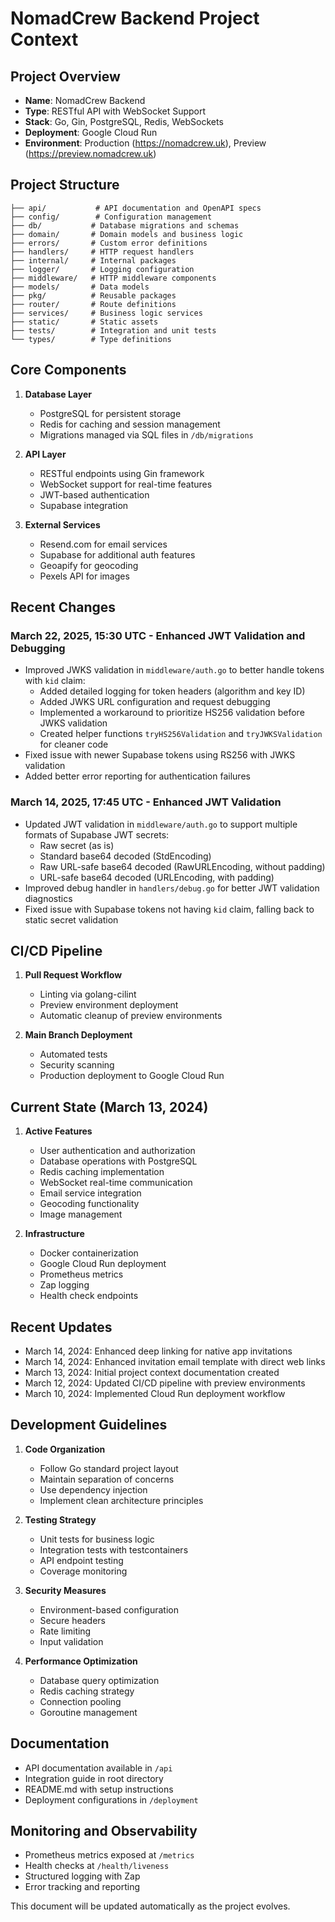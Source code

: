 # NomadCrew Backend Project Context

## Project Overview
- **Name**: NomadCrew Backend
- **Type**: RESTful API with WebSocket Support
- **Stack**: Go, Gin, PostgreSQL, Redis, WebSockets
- **Deployment**: Google Cloud Run
- **Environment**: Production (https://nomadcrew.uk), Preview (https://preview.nomadcrew.uk)

## Project Structure
```
├── api/           # API documentation and OpenAPI specs
├── config/        # Configuration management
├── db/           # Database migrations and schemas
├── domain/       # Domain models and business logic
├── errors/       # Custom error definitions
├── handlers/     # HTTP request handlers
├── internal/     # Internal packages
├── logger/       # Logging configuration
├── middleware/   # HTTP middleware components
├── models/       # Data models
├── pkg/          # Reusable packages
├── router/       # Route definitions
├── services/     # Business logic services
├── static/       # Static assets
├── tests/        # Integration and unit tests
└── types/        # Type definitions
```

## Core Components
1. **Database Layer**
   - PostgreSQL for persistent storage
   - Redis for caching and session management
   - Migrations managed via SQL files in `/db/migrations`

2. **API Layer**
   - RESTful endpoints using Gin framework
   - WebSocket support for real-time features
   - JWT-based authentication
   - Supabase integration

3. **External Services**
   - Resend.com for email services
   - Supabase for additional auth features
   - Geoapify for geocoding
   - Pexels API for images

## Recent Changes

### March 22, 2025, 15:30 UTC - Enhanced JWT Validation and Debugging
- Improved JWKS validation in `middleware/auth.go` to better handle tokens with `kid` claim:
  - Added detailed logging for token headers (algorithm and key ID)
  - Added JWKS URL configuration and request debugging
  - Implemented a workaround to prioritize HS256 validation before JWKS validation
  - Created helper functions `tryHS256Validation` and `tryJWKSValidation` for cleaner code
- Fixed issue with newer Supabase tokens using RS256 with JWKS validation
- Added better error reporting for authentication failures

### March 14, 2025, 17:45 UTC - Enhanced JWT Validation
- Updated JWT validation in `middleware/auth.go` to support multiple formats of Supabase JWT secrets:
  - Raw secret (as is)
  - Standard base64 decoded (StdEncoding)
  - Raw URL-safe base64 decoded (RawURLEncoding, without padding)
  - URL-safe base64 decoded (URLEncoding, with padding)
- Improved debug handler in `handlers/debug.go` for better JWT validation diagnostics
- Fixed issue with Supabase tokens not having `kid` claim, falling back to static secret validation

## CI/CD Pipeline
1. **Pull Request Workflow**
   - Linting via golang-cilint
   - Preview environment deployment
   - Automatic cleanup of preview environments

2. **Main Branch Deployment**
   - Automated tests
   - Security scanning
   - Production deployment to Google Cloud Run

## Current State (March 13, 2024)
1. **Active Features**
   - User authentication and authorization
   - Database operations with PostgreSQL
   - Redis caching implementation
   - WebSocket real-time communication
   - Email service integration
   - Geocoding functionality
   - Image management

2. **Infrastructure**
   - Docker containerization
   - Google Cloud Run deployment
   - Prometheus metrics
   - Zap logging
   - Health check endpoints

## Recent Updates
- March 14, 2024: Enhanced deep linking for native app invitations
- March 14, 2024: Enhanced invitation email template with direct web links
- March 13, 2024: Initial project context documentation created
- March 12, 2024: Updated CI/CD pipeline with preview environments
- March 10, 2024: Implemented Cloud Run deployment workflow

## Development Guidelines
1. **Code Organization**
   - Follow Go standard project layout
   - Maintain separation of concerns
   - Use dependency injection
   - Implement clean architecture principles

2. **Testing Strategy**
   - Unit tests for business logic
   - Integration tests with testcontainers
   - API endpoint testing
   - Coverage monitoring

3. **Security Measures**
   - Environment-based configuration
   - Secure headers
   - Rate limiting
   - Input validation

4. **Performance Optimization**
   - Database query optimization
   - Redis caching strategy
   - Connection pooling
   - Goroutine management

## Documentation
- API documentation available in `/api`
- Integration guide in root directory
- README.md with setup instructions
- Deployment configurations in `/deployment`

## Monitoring and Observability
- Prometheus metrics exposed at `/metrics`
- Health checks at `/health/liveness`
- Structured logging with Zap
- Error tracking and reporting

This document will be updated automatically as the project evolves.